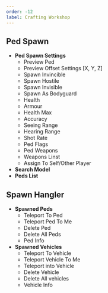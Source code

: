 ```yaml
---
order: -12
label: Crafting Workshop
---
```


## Ped Spawn

* **Ped Spawn Settings**
    * Preview Ped
    * Preview Offset Settings [X, Y, Z]
    * Spawn Invincible
    * Spawn Hostile
    * Spawn Invisible
    * Spawn As Bodyguard
    * Health
    * Armour
    * Health Max
    * Accuracy
    * Seeing Range
    * Hearing Range
    * Shot Rate
    * Ped Flags
    * Ped Weapons
    * Weapons Linst
    * Assign To Self/Other Player
* **Search Model**
* **Peds List**

## Spawn Hangler

* **Spawned Peds**
    * Teleport To Ped
    * Teleport Ped To Me
    * Delete Ped
    * Delete All Peds
    * Ped Info
* **Spawned Vehicles**
    * Teleport To Vehicle
    * Teleport Vehicle To Me
    * Teleport into Vehicle
    * Delete Vehicle
    * Delete All vehicles
    * Vehicle Info